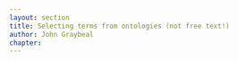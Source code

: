 ```yaml
---
layout: section
title: Selecting terms from ontologies (not free text!)
author: John Graybeal
chapter: 
---
```

